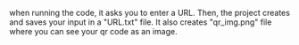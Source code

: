when running the code, it asks you to enter a URL. Then, the project creates and saves your input in a "URL.txt" file.
It also creates "qr_img.png" file where you can see your qr code as an image.

